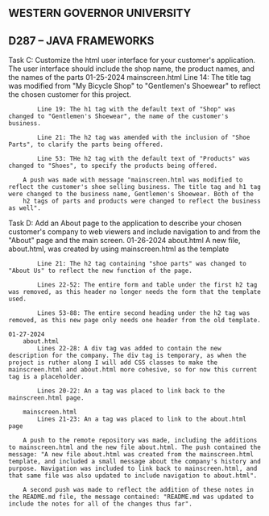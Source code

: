 ## WESTERN GOVERNOR UNIVERSITY 
## D287 – JAVA FRAMEWORKS
Task C: Customize the html user interface for your customer's application. The user interface should include the shop name, the product names, and the names of the parts
    01-25-2024
        mainscreen.html
            Line 14: The title tag was modified from "My Bicycle Shop" to "Gentlemen's Shoewear" to reflect the chosen customer for this project.
            
            Line 19: The h1 tag with the default text of "Shop" was changed to "Gentlemen's Shoewear", the name of the customer's business.

            Line 21: The h2 tag was amended with the inclusion of "Shoe Parts", to clarify the parts being offered.

            Line 53: THe h2 tag with the default text of "Products" was changed to "Shoes", to specify the products being offered.

        A push was made with message "mainscreen.html was modified to reflect the customer's shoe selling business. The title tag and h1 tag were changed to the business name, Gentlemen's Shoewear. Both of the
        h2 tags of parts and products were changed to reflect the business as well".

Task D: Add an About page to the application to describe your chosen customer's company to web viewers and include navigation to and from the "About" page and the main screen.
    01-26-2024
        about.html
            A new file, about.html, was created by using mainscreen.html as the template

            Line 21: The h2 tag containing "shoe parts" was changed to "About Us" to reflect the new function of the page.

            Lines 22-52: The entire form and table under the first h2 tag was removed, as this header no longer needs the form that the template used.

            Lines 53-88: The entire second heading under the h2 tag was removed, as this new page only needs one header from the old template.

    01-27-2024
        about.html
            Lines 22-28: A div tag was added to contain the new description for the company. The div tag is temporary, as when the project is ruther along I will add CSS classes to make the mainscreen.html and about.html more cohesive, so for now this current tag is a placeholder.

            Lines 20-22: An a tag was placed to link back to the mainscreen.html page.

        mainscreen.html
            Lines 21-23: An a tag was placed to link to the about.html page

        A push to the remote repository was made, including the additions to mainscreen.html and the new file about.html. The push contained the message: "A new file about.html was created from the mainscreen.html template, and included a small message about the company's history and purpose. Navigation was included to link back to mainscreen.html, and that same file was also updated to include navigation to about.html".

        A second push was made to reflect the addition of these notes in the README.md file, the message contained: "README.md was updated to include the notes for all of the changes thus far".

